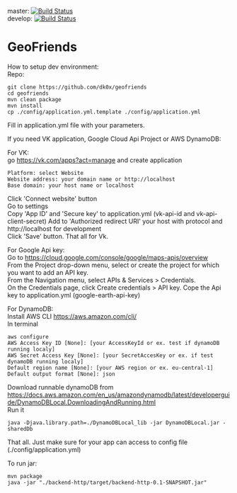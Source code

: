 master: [![Build Status](https://travis-ci.org/dk0x/geofriends.svg?branch=master)](https://travis-ci.org/dk0x/geofriends)  
develop: [![Build Status](https://travis-ci.org/dk0x/geofriends.svg?branch=develop)](https://travis-ci.org/dk0x/geofriends)

# GeoFriends

How to setup dev environment:  
Repo:  
```
git clone https://github.com/dk0x/geofriends
cd geofriends
mvn clean package
mvn install
cp ./config/application.yml.template ./config/application.yml
```
Fill in application.yml file with your parameters.  
  
  
If you need VK application, Google Cloud Api Project or AWS DynamoDB:  

For VK:  
go https://vk.com/apps?act=manage and create application    
```
Platform: select Website
Website address: your domain name or http://localhost
Base domain: your host name or localhost
```
Click 'Connect website' button  
Go to settings  
Copy 'App ID' and 'Secure key' to application.yml (vk-api-id and vk-api-client-secret)
Add to 'Authorized redirect URI' your host with protocol and http://localhost for development  
Click 'Save' button. That all for Vk.


For Google Api key:  
Go to https://cloud.google.com/console/google/maps-apis/overview  
From the Project drop-down menu, select or create the project for which you want to add an API key.  
From the  Navigation menu, select APIs & Services > Credentials.  
On the Credentials page, click Create credentials > API key.
Cope the Api key to application.yml (google-earth-api-key)


For DynamoDB:  
Install AWS CLI https://aws.amazon.com/cli/  
In terminal
```
aws configure
AWS Access Key ID [None]: [your AccessKeyId or ex. test if dynamoDB running localy]
AWS Secret Access Key [None]: [your SecretAccesKey or ex. if test dynamoDB running localy]
Default region name [None]: [your AWS region or ex. eu-central-1]
Default output format [None]: json
```
Download runnable dynamoDB from https://docs.aws.amazon.com/en_us/amazondynamodb/latest/developerguide/DynamoDBLocal.DownloadingAndRunning.html  
Run it 
```
java -Djava.library.path=./DynamoDBLocal_lib -jar DynamoDBLocal.jar -sharedDb
```

That all.
Just make sure for your app can access to config file (./config/application.yml) 
  
To run jar:
```
mvn package
java -jar "./backend-http/target/backend-http-0.1-SNAPSHOT.jar"
``` 